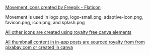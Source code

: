 <a href="https://www.flaticon.com/free-icons/movement" title="movement icons">Movement icons created by Freepik - Flaticon</a>
<p>Movement is used in logo.png, logo-small.png, adaptive-icon.png, favicon.png, icon.png, and splash.png</p>
<p></p>
<a href="https://www.canva.com" title="canva icons">All other icons are created using royalty free canva elements</a>
<p></p>
<a href="https://www.pixabay.com" title="thumbnail icons"> All thumbnail content in in-app posts are sourced royalty from from pixabay.com or created in canva</a>

